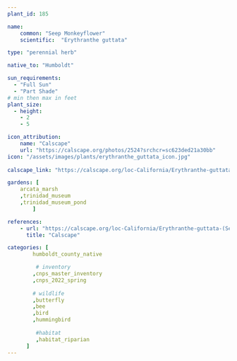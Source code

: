 ```yaml
---
plant_id: 185 

name: 
    common: "Seep Monkeyflower"  
    scientific:  "Erythranthe guttata"  

type: "perennial herb"

native_to: "Humboldt"

sun_requirements:
  - "Full Sun"
  - "Part Shade"
# min then max in feet
plant_size:
  - height: 
    - 2 
    - 5

icon_attribution: 
    name: "Calscape"
    url: "https://calscape.org/photos/2524?srchcr=sc623ded21a30bb"
icon: "/assets/images/plants/erythranthe_guttata_icon.jpg"
 
calscape_link: "https://calscape.org/loc-California/Erythranthe-guttata-(Seep-Monkey-Flower)"

gardens: [
    arcata_marsh
    ,trinidad_museum
    ,trinidad_museum_pond
        ]

references:
    - url: "https://calscape.org/loc-California/Erythranthe-guttata-(Seep-Monkey-Flower)"
      title: "Calscape"

categories: [
        humboldt_county_native

         # inventory
        ,cnps_master_inventory
        ,cnps_2022_spring
        
        # wildlife
        ,butterfly
        ,bee
        ,bird
        ,hummingbird 
        
         #habitat
         ,habitat_riparian
      ]
---
```

